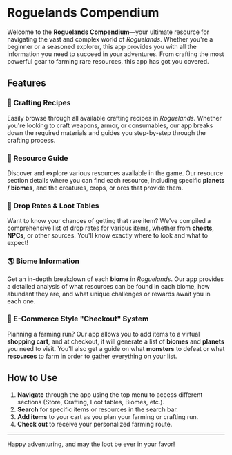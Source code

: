 # Roguelands Compendium

Welcome to the **Roguelands Compendium**—your ultimate resource for navigating the vast and complex world of *Roguelands*. Whether you're a beginner or a seasoned explorer, this app provides you with all the information you need to succeed in your adventures. From crafting the most powerful gear to farming rare resources, this app has got you covered.

## Features

### 📜 Crafting Recipes
Easily browse through all available crafting recipes in *Roguelands*. Whether you're looking to craft weapons, armor, or consumables, our app breaks down the required materials and guides you step-by-step through the crafting process.

### 🌿 Resource Guide
Discover and explore various resources available in the game. Our resource section details where you can find each resource, including specific **planets / biomes**, and the creatures, crops, or ores that provide them.

### 🎲 Drop Rates & Loot Tables
Want to know your chances of getting that rare item? We've compiled a comprehensive list of drop rates for various items, whether from **chests**, **NPCs**, or other sources. You'll know exactly where to look and what to expect!

### 🌎 Biome Information
Get an in-depth breakdown of each **biome** in *Roguelands*. Our app provides a detailed analysis of what resources can be found in each biome, how abundant they are, and what unique challenges or rewards await you in each one.

### 🛒 E-Commerce Style "Checkout" System
Planning a farming run? Our app allows you to add items to a virtual **shopping cart**, and at checkout, it will generate a list of **biomes** and **planets** you need to visit. You'll also get a guide on what **monsters** to defeat or what **resources** to farm in order to gather everything on your list.

## How to Use

1. **Navigate** through the app using the top menu to access different sections (Store, Crafting, Loot tables, Biomes, etc.).
2. **Search** for specific items or resources in the search bar.
3. **Add items** to your cart as you plan your farming or crafting run.
4. **Check out** to receive your personalized farming route.

---

Happy adventuring, and may the loot be ever in your favor!
